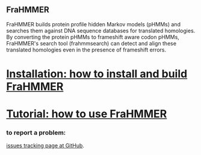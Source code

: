 ## FraHMMER

FraHMMER builds protein profile hidden Markov models (pHMMs)  and searches them against DNA sequence databases for translated  homologies.  By converting the protein pHMMs to frameshift aware  codon pHMMs, FraHMMER's search tool (frahmmsearch) can detect and align these translated homologies even in the presence of frameshift errors. 

# [Installation: how to install and build FraHMMER](documentation/userguide/installation.md)

# [Tutorial: how to use FraHMMER](documentation/userguide/tutorial.md)

### to report a problem:
[issues tracking page at GitHub](https://github.com/TravisWheelerLab/FraHMMER/issues).

